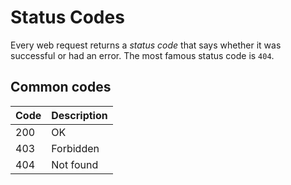 # Status Codes

Every web request returns a *status code* that says whether it was successful or had an error. The most famous status code is `404`.

## Common codes

| Code | Description |
|------|-------------|
| 200  | OK          |
| 403  | Forbidden   |
| 404  | Not found   |
